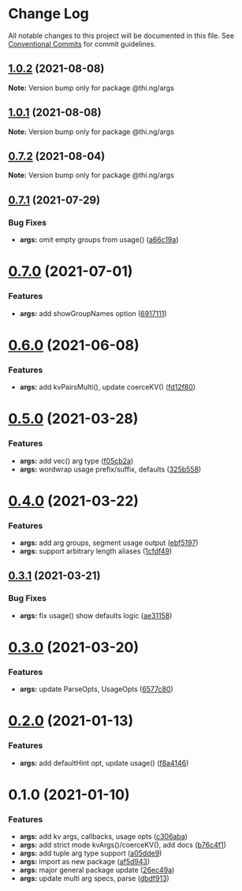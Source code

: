 # Change Log

All notable changes to this project will be documented in this file.
See [Conventional Commits](https://conventionalcommits.org) for commit guidelines.

## [1.0.2](https://github.com/thi-ng/umbrella/compare/@thi.ng/args@1.0.1...@thi.ng/args@1.0.2) (2021-08-08)

**Note:** Version bump only for package @thi.ng/args





## [1.0.1](https://github.com/thi-ng/umbrella/compare/@thi.ng/args@0.7.2...@thi.ng/args@1.0.1) (2021-08-08)

**Note:** Version bump only for package @thi.ng/args





## [0.7.2](https://github.com/thi-ng/umbrella/compare/@thi.ng/args@0.7.1...@thi.ng/args@0.7.2) (2021-08-04)

**Note:** Version bump only for package @thi.ng/args





## [0.7.1](https://github.com/thi-ng/umbrella/compare/@thi.ng/args@0.7.0...@thi.ng/args@0.7.1) (2021-07-29)


### Bug Fixes

* **args:** omit empty groups from usage() ([a66c19a](https://github.com/thi-ng/umbrella/commit/a66c19aa8d682a7f4b6ae5b3de51a26e806a02dc))





# [0.7.0](https://github.com/thi-ng/umbrella/compare/@thi.ng/args@0.6.0...@thi.ng/args@0.7.0) (2021-07-01)


### Features

* **args:** add showGroupNames option ([6917111](https://github.com/thi-ng/umbrella/commit/6917111aa6f019cbc4622a30be65c7f43cf995f9))





# [0.6.0](https://github.com/thi-ng/umbrella/compare/@thi.ng/args@0.5.1...@thi.ng/args@0.6.0) (2021-06-08)


### Features

* **args:** add kvPairsMulti(), update coerceKV() ([fd12f80](https://github.com/thi-ng/umbrella/commit/fd12f807dba2546133278a607c4b79dcf9a12b07))





# [0.5.0](https://github.com/thi-ng/umbrella/compare/@thi.ng/args@0.4.2...@thi.ng/args@0.5.0) (2021-03-28)


### Features

* **args:** add vec() arg type ([f05cb2a](https://github.com/thi-ng/umbrella/commit/f05cb2a6d0798ef0558775a81dba2d834308747c))
* **args:** wordwrap usage prefix/suffix, defaults ([325b558](https://github.com/thi-ng/umbrella/commit/325b558f74f8dbfaa2c7de72c6800cdbc8c54acd))





# [0.4.0](https://github.com/thi-ng/umbrella/compare/@thi.ng/args@0.3.1...@thi.ng/args@0.4.0) (2021-03-22)


### Features

* **args:** add arg groups, segment usage output ([ebf5197](https://github.com/thi-ng/umbrella/commit/ebf51974e4e1e1d5288af9ad420d4211addd95ad))
* **args:** support arbitrary length aliases ([1cfdf49](https://github.com/thi-ng/umbrella/commit/1cfdf49a53cca2f80836caf428e220e90f687ad1))





## [0.3.1](https://github.com/thi-ng/umbrella/compare/@thi.ng/args@0.3.0...@thi.ng/args@0.3.1) (2021-03-21)


### Bug Fixes

* **args:** fix usage() show defaults logic ([ae31158](https://github.com/thi-ng/umbrella/commit/ae31158c9496d7c116ee2b4a22ca843888d2bddd))





# [0.3.0](https://github.com/thi-ng/umbrella/compare/@thi.ng/args@0.2.7...@thi.ng/args@0.3.0) (2021-03-20)


### Features

* **args:** update ParseOpts, UsageOpts ([6577c80](https://github.com/thi-ng/umbrella/commit/6577c806e246ecf8244b1af6a2cefc400a7eb365))





# [0.2.0](https://github.com/thi-ng/umbrella/compare/@thi.ng/args@0.1.0...@thi.ng/args@0.2.0) (2021-01-13)


### Features

* **args:** add defaultHint opt, update usage() ([f8a4146](https://github.com/thi-ng/umbrella/commit/f8a414605a0d5c93fcef83ab931911c6c2f39f7d))





# 0.1.0 (2021-01-10)


### Features

* **args:** add kv args, callbacks, usage opts ([c306aba](https://github.com/thi-ng/umbrella/commit/c306abac31dc03bb15a19c36192ee5c07afa1063))
* **args:** add strict mode kvArgs()/coerceKV(), add docs ([b76c4f1](https://github.com/thi-ng/umbrella/commit/b76c4f11ddbe3b7c1a195a93ceed3a953666ef5d))
* **args:** add tuple arg type support ([a05dde9](https://github.com/thi-ng/umbrella/commit/a05dde957be54ae7ed6aeab8233bff0d8573c675))
* **args:** import as new package ([af5d943](https://github.com/thi-ng/umbrella/commit/af5d943153b3012be04ed0e9a044ee944465d035))
* **args:** major general package update ([26ec49a](https://github.com/thi-ng/umbrella/commit/26ec49afc0fa389b7a2551b116a85d95df4aaeee))
* **args:** update multi arg specs, parse ([dbdf913](https://github.com/thi-ng/umbrella/commit/dbdf913b4ed730c2c07246c24ecbafb32d9dc37e))
